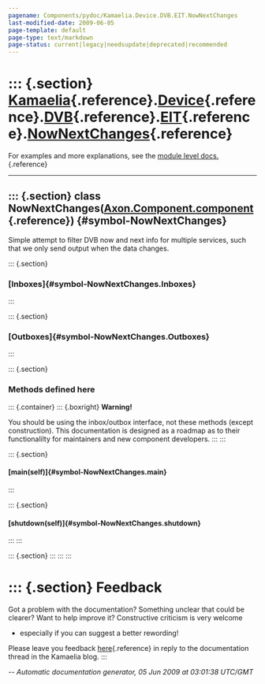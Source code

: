 ```yaml
---
pagename: Components/pydoc/Kamaelia.Device.DVB.EIT.NowNextChanges
last-modified-date: 2009-06-05
page-template: default
page-type: text/markdown
page-status: current|legacy|needsupdate|deprecated|recommended
---
```

::: {.section}
[Kamaelia](/Components/pydoc/Kamaelia.html){.reference}.[Device](/Components/pydoc/Kamaelia.Device.html){.reference}.[DVB](/Components/pydoc/Kamaelia.Device.DVB.html){.reference}.[EIT](/Components/pydoc/Kamaelia.Device.DVB.EIT.html){.reference}.[NowNextChanges](/Components/pydoc/Kamaelia.Device.DVB.EIT.NowNextChanges.html){.reference}
================================================================================================================================================================================================================================================================================================================================================

For examples and more explanations, see the [module level
docs.](/Components/pydoc/Kamaelia.Device.DVB.EIT.html){.reference}

------------------------------------------------------------------------

::: {.section}
class NowNextChanges([Axon.Component.component](/Docs/Axon/Axon.Component.component.html){.reference}) {#symbol-NowNextChanges}
------------------------------------------------------------------------------------------------------

Simple attempt to filter DVB now and next info for multiple services,
such that we only send output when the data changes.

::: {.section}
### [Inboxes]{#symbol-NowNextChanges.Inboxes}
:::

::: {.section}
### [Outboxes]{#symbol-NowNextChanges.Outboxes}
:::

::: {.section}
### Methods defined here

::: {.container}
::: {.boxright}
**Warning!**

You should be using the inbox/outbox interface, not these methods
(except construction). This documentation is designed as a roadmap as to
their functionalilty for maintainers and new component developers.
:::
:::

::: {.section}
#### [main(self)]{#symbol-NowNextChanges.main}
:::

::: {.section}
#### [shutdown(self)]{#symbol-NowNextChanges.shutdown}
:::
:::

::: {.section}
:::
:::
:::

::: {.section}
Feedback
========

Got a problem with the documentation? Something unclear that could be
clearer? Want to help improve it? Constructive criticism is very welcome
- especially if you can suggest a better rewording!

Please leave you feedback
[here](../../../cgi-bin/blog/blog.cgi?rm=viewpost&nodeid=1142023701){.reference}
in reply to the documentation thread in the Kamaelia blog.
:::

*\-- Automatic documentation generator, 05 Jun 2009 at 03:01:38 UTC/GMT*
